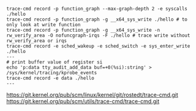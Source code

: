 ```
trace-cmd record -p function_graph --max-graph-depth 2 -e syscalls ./hello  
trace-cmd record -p function_graph -g __x64_sys_write ./hello # to only look at write function  
trace-cmd record -p function_graph -g __x64_sys_write -n rw_verify_area -O nofuncgraph-irqs -F ./hello # trace write without rw_verify_area or irqs   
trace-cmd record -e sched_wakeup -e sched_switch -e sys_enter_write ./hello  
---
# print buffer value of register si  
echo 'p:data tty_audit_add_data buf=+0(%si):string' > /sys/kernel/tracing/kprobe_events  
trace-cmd record -e data ./hello  
---
```
https://git.kernel.org/pub/scm/linux/kernel/git/rostedt/trace-cmd.git  
https://git.kernel.org/pub/scm/utils/trace-cmd/trace-cmd.git
